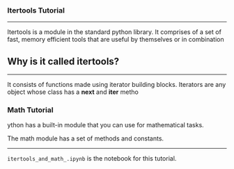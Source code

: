 
### Itertools Tutorial
---
Itertools is a module in the standard python library. It comprises of a set of fast, memory efficient tools that are useful by themselves or in combination

## Why is it called itertools?
---
It consists of functions made using iterator building blocks. Iterators are any object whose class has a __next__ and __iter__ metho


### Math Tutorial
ython has a built-in module that you can use for mathematical tasks.

The math module has a set of methods and constants.

---
`itertools_and_math_.ipynb` is the notebook for this tutorial.
